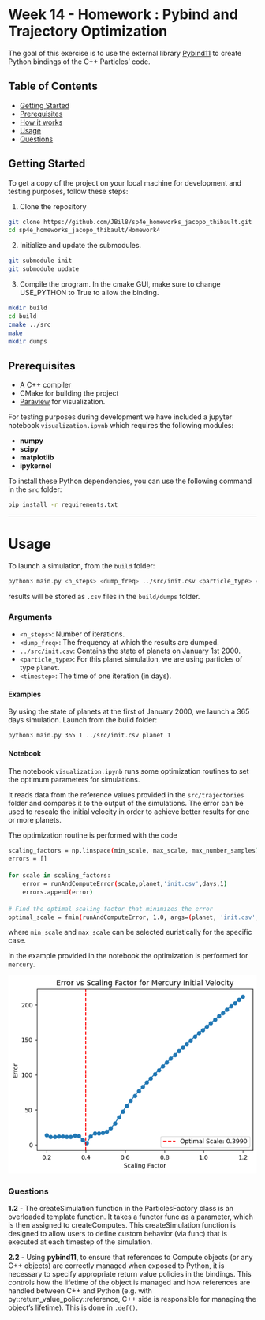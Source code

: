# Week 14 - Homework : Pybind and Trajectory Optimization

The goal of this exercise is to use the external library [Pybind11](https://github.com/pybind/pybind11) to create Python bindings of the C++ Particles’ code.

## Table of Contents

- [Getting Started](#getting-started)
- [Prerequisites](#prerequisites)
- [How it works](#how-it-works)
- [Usage](#usage)
- [Questions](#questions)

## Getting Started

To get a copy of the project on your local machine for development and testing purposes, follow these steps:

1. Clone the repository

```bash
git clone https://github.com/JBil8/sp4e_homeworks_jacopo_thibault.git
cd sp4e_homeworks_jacopo_thibault/Homework4
```

2. Initialize and update the submodules.

```bash
git submodule init
git submodule update
```

3. Compile the program. In the cmake GUI, make sure to change USE_PYTHON to True to allow the binding.

```bash
mkdir build
cd build
cmake ../src
make
mkdir dumps
```


## Prerequisites

- A C++ compiler
- CMake for building the project
- [Paraview](https://www.paraview.org/download/) for visualization.

For testing purposes during development we have included a jupyter notebook `visualization.ipynb` which requires the following modules:
- **numpy**
- **scipy**
- **matplotlib**
- **ipykernel**

To install these Python dependencies, you can use the following command in the `src` folder:

```bash
pip install -r requirements.txt
```

---

# Usage

To launch a simulation, from the `build` folder:
```bash 
python3 main.py <n_steps> <dump_freq> ../src/init.csv <particle_type> <timestep>
```
results will be stored as `.csv` files in the `build/dumps` folder.
### Arguments

- `<n_steps>`: Number of iterations.
- `<dump_freq>`: The frequency at which the results are dumped.
- `../src/init.csv`: Contains the state of planets on January 1st 2000.
- `<particle_type>`: For this planet simulation, we are using particles of type `planet`.
- `<timestep>`: The time of one iteration (in days).

#### Examples

By using the state of planets at the first of January 2000, we launch a 365 days simulation.
Launch from the build folder:
```bash
python3 main.py 365 1 ../src/init.csv planet 1
```

#### Notebook

The notebook `visualization.ipynb` runs some optimization routines to set the optimum parameters for simulations.

It reads data from the reference values provided in the `src/trajectories` folder and compares it to the output of the simulations.
The error can be used to rescale the initial velocity in order to achieve better results for one or more planets.

The optimization routine is performed with the code 
```bash
scaling_factors = np.linspace(min_scale, max_scale, max_number_samples) 
errors = []

for scale in scaling_factors:
    error = runAndComputeError(scale,planet,'init.csv',days,1)
    errors.append(error)

# Find the optimal scaling factor that minimizes the error
optimal_scale = fmin(runAndComputeError, 1.0, args=(planet, 'init.csv', days, 1), disp=False)
```
where `min_scale` and `max_scale` can be selected euristically for the specific case.

In the example provided in the notebook the optimization is performed for `mercury`.

![Alt Text](optimization.png)


### Questions

**1.2** - The createSimulation function in the ParticlesFactory class is an overloaded template function. It takes a functor func as a parameter, which is then assigned to createComputes. This createSimulation function is designed to allow users to define custom behavior (via func) that is executed at each timestep of the simulation. 

**2.2** - Using **pybind11**, to ensure that references to Compute objects (or any C++ objects) are correctly managed when exposed to Python, it is necessary to specify appropriate return value policies in the bindings. This controls how the lifetime of the object is managed and how references are handled between C++ and Python (e.g. with py::return_value_policy::reference, C++ side is responsible for managing the object’s lifetime). This is done in `.def()`.